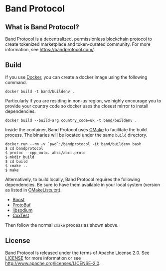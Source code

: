 Band Protocol
=============

What is Band Protocol?
----------------------

Band Protocol is a decentralized, permissionless blockchain protocol to create
tokenized marketplace and token-curated community. For more information,
see https://bandprotocol.com/.

Build
-----

If you use [Docker](https://www.docker.com/), you can create a docker image using
the following command.

```
docker build -t band/buildenv .
```

Particularly if you are residing in non-us region, we highly encourage you to provide 
your country code so docker uses the closest mirror to install dependencies.

```
docker build --build-arg country_code=uk -t band/buildenv .
```

Inside the container, Band Protocol uses [CMake](https://cmake.org/) to facilitate 
the build process. The binaries will be located under the same `build` directory.

```
docker run --rm -v `pwd`:/bandprotocol -it band/buildenv bash
$ cd bandprotocol
$ protoc --cpp_out=. abci/abci.proto
$ mkdir build
$ cd build
$ cmake ..
$ make
```

Alternatively, to build locally, Band Protocol requires the following dependencies.
Be sure to have them available in your local system (version as listed in 
[CMakeLists.txt](CMakeLists.txt)).

- [Boost](https://www.boost.org/)
- [ProtoBuf](https://developers.google.com/protocol-buffers/)
- [libsodium](https://github.com/jedisct1/libsodium)
- [CxxTest](https://cxxtest.com/)

Then follow the normal `cmake` process as shown above. 

License
-------

Band Protocol is released under the terms of Apache License 2.0. See
[LICENSE](LICENSE) for more information or see
http://www.apache.org/licenses/LICENSE-2.0.
